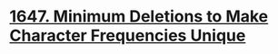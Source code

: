 # [1647. Minimum Deletions to Make Character Frequencies Unique](https://leetcode.com/problems/minimum-deletions-to-make-character-frequencies-unique/)

